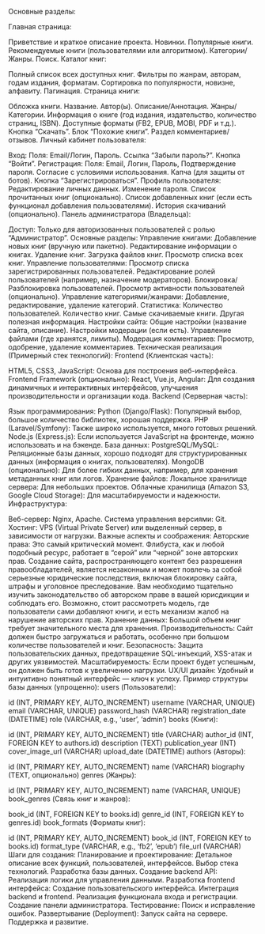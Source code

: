 Основные разделы:

Главная страница:

Приветствие и краткое описание проекта.
Новинки.
Популярные книги.
Рекомендуемые книги (пользователями или алгоритмом).
Категории/Жанры.
Поиск.
Каталог книг:

Полный список всех доступных книг.
Фильтры по жанрам, авторам, годам издания, форматам.
Сортировка по популярности, новизне, алфавиту.
Пагинация.
Страница книги:

Обложка книги.
Название.
Автор(ы).
Описание/Аннотация.
Жанры/Категории.
Информация о книге (год издания, издательство, количество страниц, ISBN).
Доступные форматы (FB2, EPUB, MOBI, PDF и т.д.).
Кнопка “Скачать”.
Блок “Похожие книги”.
Раздел комментариев/отзывов.
Личный кабинет пользователя:

Вход:
Поля: Email/Логин, Пароль.
Ссылка “Забыли пароль?”.
Кнопка “Войти”.
Регистрация:
Поля: Email, Логин, Пароль, Подтверждение пароля.
Согласие с условиями использования.
Капча (для защиты от ботов).
Кнопка “Зарегистрироваться”.
Профиль пользователя:
Редактирование личных данных.
Изменение пароля.
Список прочитанных книг (опционально).
Список добавленных книг (если есть функционал добавления пользователями).
История скачиваний (опционально).
Панель администратора (Владельца):

Доступ: Только для авторизованных пользователей с ролью “Администратор”.
Основные разделы:
Управление книгами:
Добавление новых книг (вручную или пакетно).
Редактирование информации о книгах.
Удаление книг.
Загрузка файлов книг.
Просмотр списка всех книг.
Управление пользователями:
Просмотр списка зарегистрированных пользователей.
Редактирование ролей пользователей (например, назначение модераторов).
Блокировка/Разблокировка пользователей.
Просмотр активности пользователей (опционально).
Управление категориями/жанрами:
Добавление, редактирование, удаление категорий.
Статистика:
Количество пользователей.
Количество книг.
Самые скачиваемые книги.
Другая полезная информация.
Настройки сайта:
Общие настройки (название сайта, описание).
Настройки модерации (если есть).
Управление файлами (где хранятся, лимиты).
Модерация комментариев:
Просмотр, одобрение, удаление комментариев.
Техническая реализация (Примерный стек технологий):
Frontend (Клиентская часть):

HTML5, CSS3, JavaScript: Основа для построения веб-интерфейса.
Frontend Framework (опционально):
React, Vue.js, Angular: Для создания динамичных и интерактивных интерфейсов, улучшения производительности и организации кода.
Backend (Серверная часть):

Язык программирования:
Python (Django/Flask): Популярный выбор, большое количество библиотек, хорошая поддержка.
PHP (Laravel/Symfony): Также широко используется, много готовых решений.
Node.js (Express.js): Если используется JavaScript на фронтенде, можно использовать и на бэкенде.
База данных:
PostgreSQL/MySQL: Реляционные базы данных, хорошо подходят для структурированных данных (информация о книгах, пользователях).
MongoDB (опционально): Для более гибких данных, например, для хранения метаданных книг или логов.
Хранение файлов:
Локальное хранилище сервера: Для небольших проектов.
Облачные хранилища (Amazon S3, Google Cloud Storage): Для масштабируемости и надежности.
Инфраструктура:

Веб-сервер: Nginx, Apache.
Система управления версиями: Git.
Хостинг: VPS (Virtual Private Server) или выделенный сервер, в зависимости от нагрузки.
Важные аспекты и соображения:
Авторские права: Это самый критический момент. Флибуста, как и любой подобный ресурс, работает в “серой” или “черной” зоне авторских прав. Создание сайта, распространяющего контент без разрешения правообладателей, является незаконным и может повлечь за собой серьезные юридические последствия, включая блокировку сайта, штрафы и уголовное преследование. Вам необходимо тщательно изучить законодательство об авторском праве в вашей юрисдикции и соблюдать его. Возможно, стоит рассмотреть модель, где пользователи сами добавляют книги, и есть механизм жалоб на нарушение авторских прав.
Хранение данных: Большой объем книг требует значительного места для хранения.
Производительность: Сайт должен быстро загружаться и работать, особенно при большом количестве пользователей и книг.
Безопасность: Защита пользовательских данных, предотвращение SQL-инъекций, XSS-атак и других уязвимостей.
Масштабируемость: Если проект будет успешным, он должен быть готов к увеличению нагрузки.
UX/UI дизайн: Удобный и интуитивно понятный интерфейс — ключ к успеху.
Пример структуры базы данных (упрощенно):
users (Пользователи):

id (INT, PRIMARY KEY, AUTO_INCREMENT)
username (VARCHAR, UNIQUE)
email (VARCHAR, UNIQUE)
password_hash (VARCHAR)
registration_date (DATETIME)
role (VARCHAR, e.g., ‘user’, ‘admin’)
books (Книги):

id (INT, PRIMARY KEY, AUTO_INCREMENT)
title (VARCHAR)
author_id (INT, FOREIGN KEY to authors.id)
description (TEXT)
publication_year (INT)
cover_image_url (VARCHAR)
upload_date (DATETIME)
authors (Авторы):

id (INT, PRIMARY KEY, AUTO_INCREMENT)
name (VARCHAR)
biography (TEXT, опционально)
genres (Жанры):

id (INT, PRIMARY KEY, AUTO_INCREMENT)
name (VARCHAR, UNIQUE)
book_genres (Связь книг и жанров):

book_id (INT, FOREIGN KEY to books.id)
genre_id (INT, FOREIGN KEY to genres.id)
book_formats (Форматы книг):

id (INT, PRIMARY KEY, AUTO_INCREMENT)
book_id (INT, FOREIGN KEY to books.id)
format_type (VARCHAR, e.g., ‘fb2’, ‘epub’)
file_url (VARCHAR)
Шаги для создания:
Планирование и проектирование: Детальное описание всех функций, пользователей, интерфейсов.
Выбор стека технологий.
Разработка базы данных.
Создание backend API: Реализация логики для управления данными.
Разработка frontend интерфейса: Создание пользовательского интерфейса.
Интеграция backend и frontend.
Реализация функционала входа и регистрации.
Создание панели администратора.
Тестирование: Поиск и исправление ошибок.
Развертывание (Deployment): Запуск сайта на сервере.
Поддержка и развитие.
